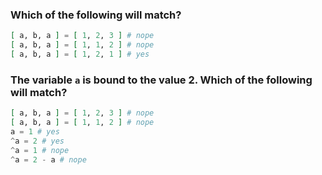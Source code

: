 ### Which of the following will match?

```elixir
[ a, b, a ] = [ 1, 2, 3 ] # nope
[ a, b, a ] = [ 1, 1, 2 ] # nope
[ a, b, a ] = [ 1, 2, 1 ] # yes
```

### The variable `a` is bound to the value 2. Which of the following will match?

```elixir
[ a, b, a ] = [ 1, 2, 3 ] # nope
[ a, b, a ] = [ 1, 1, 2 ] # nope
a = 1 # yes
^a = 2 # yes
^a = 1 # nope
^a = 2 - a # nope
```
